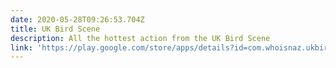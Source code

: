 ```yaml
---
date: 2020-05-28T09:26:53.704Z
title: UK Bird Scene
description: All the hottest action from the UK Bird Scene
link: 'https://play.google.com/store/apps/details?id=com.whoisnaz.ukbirdscene'
---
```



